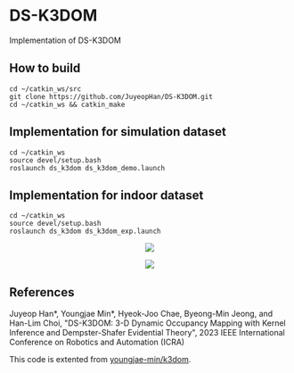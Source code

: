 # DS-K3DOM

Implementation of DS-K3DOM

## How to build

```console
cd ~/catkin_ws/src
git clone https://github.com/JuyeopHan/DS-K3DOM.git
cd ~/catkin_ws && catkin_make
```

## Implementation for simulation dataset

```console
cd ~/catkin_ws
source devel/setup.bash
roslaunch ds_k3dom ds_k3dom_demo.launch
```


## Implementation for indoor dataset

```console
cd ~/catkin_ws
source devel/setup.bash
roslaunch ds_k3dom ds_k3dom_exp.launch
```


<p align="center">
  <img src="./docs/simulation.gif">
</p>

<p align="center">
  <img src="./docs/experiment.gif">
</p>


## References

Juyeop Han*, Youngjae Min*, Hyeok-Joo Chae, Byeong-Min Jeong, and Han-Lim Choi, "DS-K3DOM: 3-D Dynamic Occupancy Mapping with Kernel Inference
and Dempster-Shafer Evidential Theory", 2023 IEEE International Conference on Robotics and Automation (ICRA)

This code is extented from [youngjae-min/k3dom](https://github.com/youngjae-min/k3dom).
